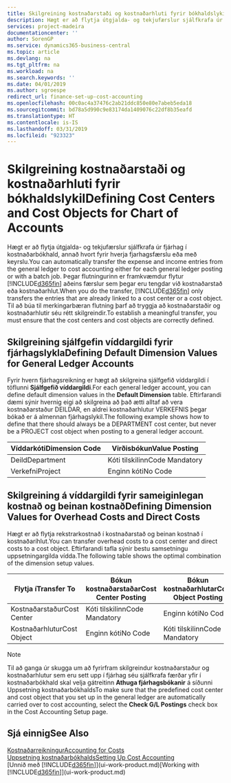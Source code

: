 ```yaml
---
title: Skilgreining kostnaðarstaði og kostnaðarhluti fyrir bókhaldslykil | Microsoft Docs
description: Hægt er að flytja útgjalda- og tekjufærslur sjálfkrafa úr fjárhag í kostnaðarbókhald, annað hvort fyrir hverja fjarhagsfærslu eða með keyrslu. Þegar flutningurinn er framkvæmdur flytur kerfið aðeins færslur sem þegar eru tengdar við kostnaðarstað eða kostnaðarhlut. Til að búa til merkingarbæran flutning þarf að tryggja að kostnaðarstaðir og kostnaðarhlutir séu rétt skilgreindir.
services: project-madeira
documentationcenter: ''
author: SorenGP
ms.service: dynamics365-business-central
ms.topic: article
ms.devlang: na
ms.tgt_pltfrm: na
ms.workload: na
ms.search.keywords: ''
ms.date: 04/01/2019
ms.author: sgroespe
redirect_url: finance-set-up-cost-accounting
ms.openlocfilehash: 00c0ac4a37476c2ab21ddc850e80e7abeb5eda18
ms.sourcegitcommit: bd78a5d990c9e83174da1409076c22df8b35eafd
ms.translationtype: HT
ms.contentlocale: is-IS
ms.lasthandoff: 03/31/2019
ms.locfileid: "923323"
---
```

# <a name="defining-cost-centers-and-cost-objects-for-chart-of-accounts"></a><span data-ttu-id="489ba-105">Skilgreining kostnaðarstaði og kostnaðarhluti fyrir bókhaldslykil</span><span class="sxs-lookup"><span data-stu-id="489ba-105">Defining Cost Centers and Cost Objects for Chart of Accounts</span></span>
<span data-ttu-id="489ba-106">Hægt er að flytja útgjalda- og tekjufærslur sjálfkrafa úr fjárhag í kostnaðarbókhald, annað hvort fyrir hverja fjarhagsfærslu eða með keyrslu.</span><span class="sxs-lookup"><span data-stu-id="489ba-106">You can automatically transfer the expense and income entries from the general ledger to cost accounting either for each general ledger posting or with a batch job.</span></span> <span data-ttu-id="489ba-107">Þegar flutningurinn er framkvæmdur flytur [!INCLUDE[d365fin](includes/d365fin_md.md)] aðeins færslur sem þegar eru tengdar við kostnaðarstað eða kostnaðarhlut.</span><span class="sxs-lookup"><span data-stu-id="489ba-107">When you do the transfer, [!INCLUDE[d365fin](includes/d365fin_md.md)] only transfers the entries that are already linked to a cost center or a cost object.</span></span> <span data-ttu-id="489ba-108">Til að búa til merkingarbæran flutning þarf að tryggja að kostnaðarstaðir og kostnaðarhlutir séu rétt skilgreindir.</span><span class="sxs-lookup"><span data-stu-id="489ba-108">To establish a meaningful transfer, you must ensure that the cost centers and cost objects are correctly defined.</span></span>  

## <a name="defining-default-dimension-values-for-general-ledger-accounts"></a><span data-ttu-id="489ba-109">Skilgreining sjálfgefin víddargildi fyrir fjárhagslykla</span><span class="sxs-lookup"><span data-stu-id="489ba-109">Defining Default Dimension Values for General Ledger Accounts</span></span>  
<span data-ttu-id="489ba-110">Fyrir hvern fjárhagsreikning er hægt að skilgreina sjálfgefið víddargildi í töflunni **Sjálfgefið víddargildi**.</span><span class="sxs-lookup"><span data-stu-id="489ba-110">For each general ledger account, you can define default dimension values in the **Default Dimension** table.</span></span> <span data-ttu-id="489ba-111">Eftirfarandi dæmi sýnir hvernig eigi að skilgreina að það ætti alltaf að vera kostnaðarstaður DEILDAR, en aldrei kostnaðarhlutur VERKEFNIS þegar bókað er á almennan fjárhagslykil.</span><span class="sxs-lookup"><span data-stu-id="489ba-111">The following example shows how to define that there should always be a DEPARTMENT cost center, but never be a PROJECT cost object when posting to a general ledger account.</span></span>  

|<span data-ttu-id="489ba-112">**Víddarkóti**</span><span class="sxs-lookup"><span data-stu-id="489ba-112">**Dimension Code**</span></span>|<span data-ttu-id="489ba-113">**Virðisbókun**</span><span class="sxs-lookup"><span data-stu-id="489ba-113">**Value Posting**</span></span>|  
|------------------------------------------|-----------------------------------------|  
|<span data-ttu-id="489ba-114">Deild</span><span class="sxs-lookup"><span data-stu-id="489ba-114">Department</span></span>|<span data-ttu-id="489ba-115">Kóti tilskilinn</span><span class="sxs-lookup"><span data-stu-id="489ba-115">Code Mandatory</span></span>|  
|<span data-ttu-id="489ba-116">Verkefni</span><span class="sxs-lookup"><span data-stu-id="489ba-116">Project</span></span>|<span data-ttu-id="489ba-117">Enginn kóti</span><span class="sxs-lookup"><span data-stu-id="489ba-117">No Code</span></span>|  

## <a name="defining-dimension-values-for-overhead-costs-and-direct-costs"></a><span data-ttu-id="489ba-118">Skilgreining á víddargildi fyrir sameiginlegan kostnað og beinan kostnað</span><span class="sxs-lookup"><span data-stu-id="489ba-118">Defining Dimension Values for Overhead Costs and Direct Costs</span></span>  
 <span data-ttu-id="489ba-119">Hægt er að flytja rekstrarkostnað í kostnaðarstað og beinan kostnað í kostnaðaríhlut.</span><span class="sxs-lookup"><span data-stu-id="489ba-119">You can transfer overhead costs to a cost center and direct costs to a cost object.</span></span> <span data-ttu-id="489ba-120">Eftirfarandi tafla sýnir bestu samsetningu uppsetningargilda vídda.</span><span class="sxs-lookup"><span data-stu-id="489ba-120">The following table shows the optimal combination of the dimension setup values.</span></span>  

|<span data-ttu-id="489ba-121">Flytja í</span><span class="sxs-lookup"><span data-stu-id="489ba-121">Transfer To</span></span>|<span data-ttu-id="489ba-122">Bókun kostnaðarstaðar</span><span class="sxs-lookup"><span data-stu-id="489ba-122">Cost Center Posting</span></span>|<span data-ttu-id="489ba-123">Bókun kostnaðarhlutar</span><span class="sxs-lookup"><span data-stu-id="489ba-123">Cost Object Posting</span></span>|  
|-----------------|-------------------------|-------------------------|  
|<span data-ttu-id="489ba-124">Kostnaðarstaður</span><span class="sxs-lookup"><span data-stu-id="489ba-124">Cost Center</span></span>|<span data-ttu-id="489ba-125">Kóti tilskilinn</span><span class="sxs-lookup"><span data-stu-id="489ba-125">Code Mandatory</span></span>|<span data-ttu-id="489ba-126">Enginn kóti</span><span class="sxs-lookup"><span data-stu-id="489ba-126">No Code</span></span>|  
|<span data-ttu-id="489ba-127">Kostnaðarhlutur</span><span class="sxs-lookup"><span data-stu-id="489ba-127">Cost Object</span></span>|<span data-ttu-id="489ba-128">Enginn kóti</span><span class="sxs-lookup"><span data-stu-id="489ba-128">No Code</span></span>|<span data-ttu-id="489ba-129">Kóti tilskilinn</span><span class="sxs-lookup"><span data-stu-id="489ba-129">Code Mandatory</span></span>|  

> [!NOTE]  
>  <span data-ttu-id="489ba-130">Til að ganga úr skugga um að fyrirfram skilgreindur kostnaðarstaður og kostnaðarhlutur sem eru sett upp í fjárhag séu sjálfkrafa færðar yfir í kostnaðarbókhald skal velja gátreitinn **Athuga fjárhagsbókanir** á síðunni Uppsetning kostnaðarbókhalds</span><span class="sxs-lookup"><span data-stu-id="489ba-130">To make sure that the predefined cost center and cost object that you set up in the general ledger are automatically carried over to cost accounting, select the **Check G/L Postings** check box in the Cost Accounting Setup page.</span></span>  

## <a name="see-also"></a><span data-ttu-id="489ba-131">Sjá einnig</span><span class="sxs-lookup"><span data-stu-id="489ba-131">See Also</span></span>  
[<span data-ttu-id="489ba-132">Kostnaðarreikningur</span><span class="sxs-lookup"><span data-stu-id="489ba-132">Accounting for Costs</span></span>](finance-manage-cost-accounting.md)  
[<span data-ttu-id="489ba-133">Uppsetning kostnaðarbókhalds</span><span class="sxs-lookup"><span data-stu-id="489ba-133">Setting Up Cost Accounting</span></span>](finance-set-up-cost-accounting.md)  
<span data-ttu-id="489ba-134">[Unnið með [!INCLUDE[d365fin](includes/d365fin_md.md)]](ui-work-product.md)</span><span class="sxs-lookup"><span data-stu-id="489ba-134">[Working with [!INCLUDE[d365fin](includes/d365fin_md.md)]](ui-work-product.md)</span></span>
